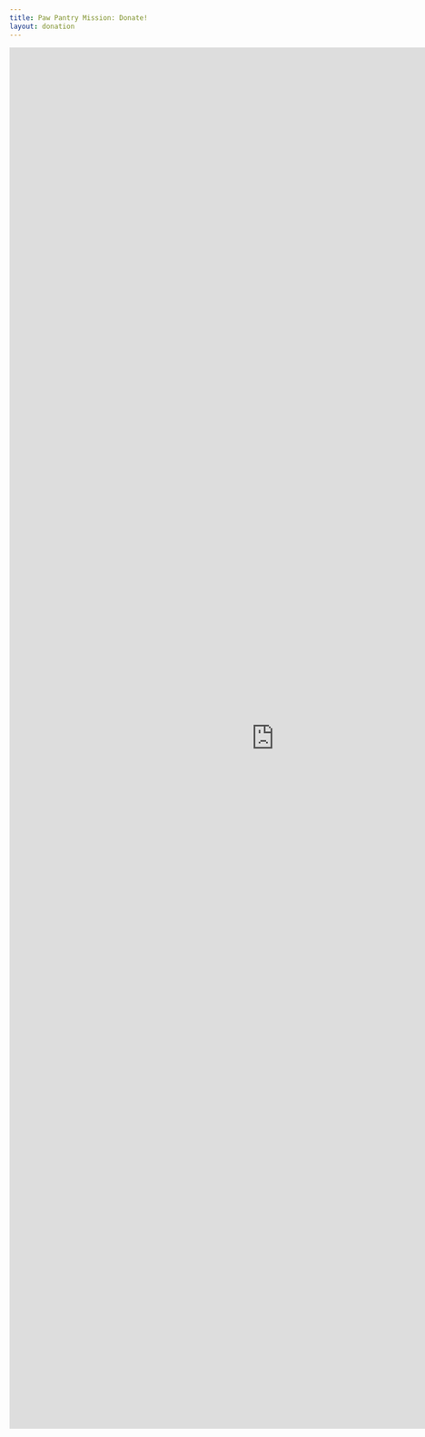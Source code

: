 ```yaml
---
title: Paw Pantry Mission: Donate!
layout: donation
---
```


<iframe src="https://docs.google.com/forms/d/e/1FAIpQLScIhr5r1RjByYGFCe3pvSohgl3oxpTiqi5XXssAQBa5zgeU-A/viewform?embedded=true" width="931" height="2433" frameborder="0" marginheight="0" marginwidth="0">Loading…</iframe>
